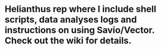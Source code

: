 # Helianthus rep where I include shell scripts, data analyses logs and instructions on using Savio/Vector. Check out the wiki for details. 
